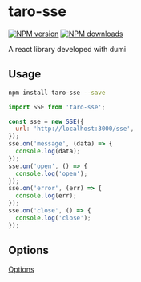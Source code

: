 # taro-sse

[![NPM version](https://img.shields.io/npm/v/taro-sse.svg?style=flat)](https://npmjs.org/package/taro-sse)
[![NPM downloads](http://img.shields.io/npm/dm/taro-sse.svg?style=flat)](https://npmjs.org/package/taro-sse)

A react library developed with dumi

## Usage

```bash
npm install taro-sse --save
```

```js
import SSE from 'taro-sse';

const sse = new SSE({
  url: 'http://localhost:3000/sse',
});
sse.on('message', (data) => {
  console.log(data);
});
sse.on('open', () => {
  console.log('open');
});
sse.on('error', (err) => {
  console.log(err);
});
sse.on('close', () => {
  console.log('close');
});
```

## Options

[Options](https://developers.weixin.qq.com/miniprogram/dev/api/network/request/wx.request.html)
